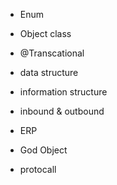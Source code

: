 - Enum
- Object class
- @Transcational
- data structure
- information structure

- inbound & outbound
- ERP
- God Object
- protocall

